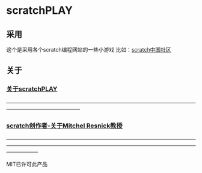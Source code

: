 # scratchPLAY

## 采用
这个是采用各个scratch编程网站的一些小游戏
比如：[scratch中国社区](www.scratch-cn.cn)

## 关于
### [关于scratchPLAY](https://scratch.mit.edu/)
——————————————————————————————————————————————————
### [scratch创作者-关于Mitchel Resnick教授](http://web.media.mit.edu/~mres/)
——————————————————————————————————————————————————————————————————————————————

MIT已许可此产品
